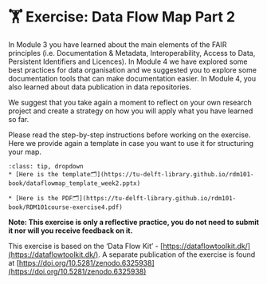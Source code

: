 # 🏋️ Exercise: Data Flow Map Part 2
In Module 3 you have learned about the main elements of the FAIR principles (i.e. Documentation & Metadata, Interoperability, Access to Data, Persistent Identifiers and Licences). In Module 4 we have explored some best practices for data organisation and we suggested you to explore some documentation tools that can make documentation easier. In Module 4, you also learned about data publication in data repositories.

We suggest that you take again a moment to reflect on your own research project and create a strategy on how you will apply what you have learned so far.

Please read the step-by-step instructions before working on the exercise. Here we provide again a template in case you want to use it for structuring your map.

```{admonition} Click here for downloading the files!
:class: tip, dropdown
* [Here is the template🗂️](https://tu-delft-library.github.io/rdm101-book/dataflowmap_template_week2.pptx)

* [Here is the PDF🗂](https://tu-delft-library.github.io/rdm101-book/RDM101course-exercise4.pdf)
```
**Note: This exercise is only a reflective practice, you do not need to submit it nor will you receive feedback on it.**


This exercise is based on the ‘Data Flow Kit’ - [https://dataflowtoolkit.dk/](https://dataflowtoolkit.dk/). A separate publication of the exercise is found at [https://doi.org/10.5281/zenodo.6325938](https://doi.org/10.5281/zenodo.6325938)